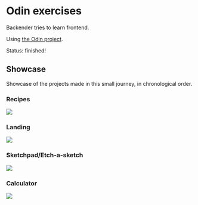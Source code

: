 # Odin exercises

Backender tries to learn frontend.

Using [the Odin project](https://www.theodinproject.com).

Status: finished!

## Showcase

Showcase of the projects made in this small journey, in chronological order.

### Recipes

<img src="https://github.com/jschuhmann47/odin-exercises/images/recipes.png">

### Landing

<img src="https://github.com/jschuhmann47/odin-exercises/images/landing.png">

### Sketchpad/Etch-a-sketch

<img src="https://github.com/jschuhmann47/odin-exercises/images/sketchpad.png">

### Calculator

<img src="https://github.com/jschuhmann47/odin-exercises/images/calculator.png">
